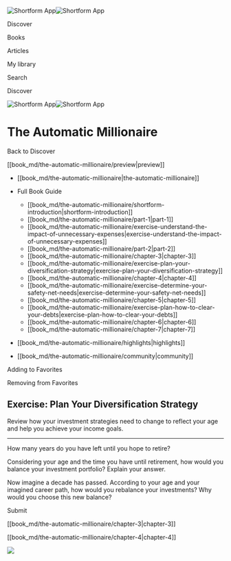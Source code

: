![Shortform App](/img/logo.36a2399e.svg)![Shortform App](/img/logo-dark.70c1b072.svg)

Discover

Books

Articles

My library

Search

Discover

![Shortform App](/img/logo.36a2399e.svg)![Shortform App](/img/logo-dark.70c1b072.svg)

# The Automatic Millionaire

Back to Discover

[[book_md/the-automatic-millionaire/preview|preview]]

  * [[book_md/the-automatic-millionaire|the-automatic-millionaire]]
  * Full Book Guide

    * [[book_md/the-automatic-millionaire/shortform-introduction|shortform-introduction]]
    * [[book_md/the-automatic-millionaire/part-1|part-1]]
    * [[book_md/the-automatic-millionaire/exercise-understand-the-impact-of-unnecessary-expenses|exercise-understand-the-impact-of-unnecessary-expenses]]
    * [[book_md/the-automatic-millionaire/part-2|part-2]]
    * [[book_md/the-automatic-millionaire/chapter-3|chapter-3]]
    * [[book_md/the-automatic-millionaire/exercise-plan-your-diversification-strategy|exercise-plan-your-diversification-strategy]]
    * [[book_md/the-automatic-millionaire/chapter-4|chapter-4]]
    * [[book_md/the-automatic-millionaire/exercise-determine-your-safety-net-needs|exercise-determine-your-safety-net-needs]]
    * [[book_md/the-automatic-millionaire/chapter-5|chapter-5]]
    * [[book_md/the-automatic-millionaire/exercise-plan-how-to-clear-your-debts|exercise-plan-how-to-clear-your-debts]]
    * [[book_md/the-automatic-millionaire/chapter-6|chapter-6]]
    * [[book_md/the-automatic-millionaire/chapter-7|chapter-7]]
  * [[book_md/the-automatic-millionaire/highlights|highlights]]
  * [[book_md/the-automatic-millionaire/community|community]]



Adding to Favorites 

Removing from Favorites 

## Exercise: Plan Your Diversification Strategy

Review how your investment strategies need to change to reflect your age and help you achieve your income goals.

* * *

How many years do you have left until you hope to retire?

Considering your age and the time you have until retirement, how would you balance your investment portfolio? Explain your answer.

Now imagine a decade has passed. According to your age and your imagined career path, how would you rebalance your investments? Why would you choose this new balance?

Submit 

[[book_md/the-automatic-millionaire/chapter-3|chapter-3]]

[[book_md/the-automatic-millionaire/chapter-4|chapter-4]]

![](https://bat.bing.com/action/0?ti=56018282&Ver=2&mid=5c6e4148-cfbc-48d1-90d9-1f051d5da588&sid=1711133063fa11eebdec89a8b8ae3bbc&vid=171147a063fa11eea7440fcfeb230d96&vids=0&msclkid=N&pi=0&lg=en-US&sw=800&sh=600&sc=24&nwd=1&tl=Shortform%20%7C%20Book&p=https%3A%2F%2Fwww.shortform.com%2Fapp%2Fbook%2Fthe-automatic-millionaire%2Fexercise-plan-your-diversification-strategy&r=&lt=351&evt=pageLoad&sv=1&rn=214530)
